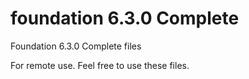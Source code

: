 # foundation 6.3.0 Complete
Foundation 6.3.0 Complete files

For remote use.
Feel free to use these files.
